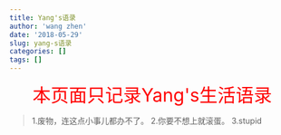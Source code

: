```yaml
---
title: Yang's语录
author: 'wang zhen'
date: '2018-05-29'
slug: yang-s语录
categories: []
tags: []
---
```


<center><font size=6 color="red">本页面只记录Yang's生活语录</font></center>

> 1.废物，连这点小事儿都办不了。
> 2.你要不想上就滚蛋。
> 3.stupid